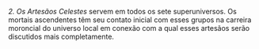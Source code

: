 ﻿*2. Os Artesãos Celestes* servem em todos os sete superuniversos. Os mortais ascendentes têm seu contato inicial com esses grupos na carreira moroncial do universo local em conexão com a qual esses artesãos serão discutidos mais completamente.